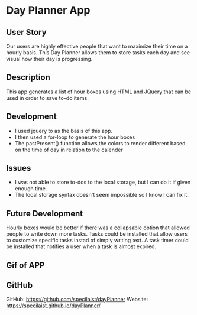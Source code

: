 # Day Planner App

## User Story

Our users are highly effective people that want to maximize their time on a hourly basis. This Day Planner allows them to store tasks each day and see visual how their day is progressing. 

## Description

This app generates a list of hour boxes using HTML and JQuery that can be used in order to save to-do items.

## Development

* I used jquery to as the basis of this app. 
* I then used a for-loop to generate the hour boxes
* The pastPresent() function allows the colors to render different based on the time of day in relation to the calender

## Issues

* I was not able to store to-dos to the local storage, but I can do it if given enough time.
* The local storage syntax doesn't seem impossible so I know I can fix it. 

## Future Development

Hourly boxes would be better if there was a collapsable option that allowed people to write down more tasks. Tasks could be installed that allow users to customize specific tasks instad of simply writing text. A task timer could be installed that notifies a user when a task is almost expired. 

## Gif of APP



## GitHub

GitHub: https://github.com/specilaist/dayPlanner
Website: https://specilaist.github.io/dayPlanner/